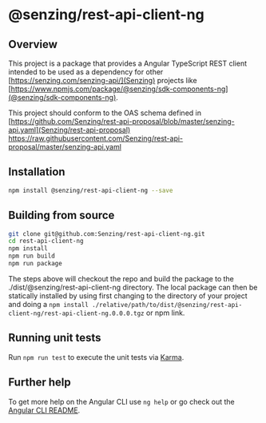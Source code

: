 # @senzing/rest-api-client-ng

## Overview
This project is a package that provides a Angular TypeScript REST client intended to be used as a dependency for other [https://senzing.com/senzing-api/](Senzing) projects like [https://www.npmjs.com/package/@senzing/sdk-components-ng](@senzing/sdk-components-ng).

This project should conform to the OAS schema defined in [https://github.com/Senzing/rest-api-proposal/blob/master/senzing-api.yaml](Senzing/rest-api-proposal)
https://raw.githubusercontent.com/Senzing/rest-api-proposal/master/senzing-api.yaml

## Installation
```bash
npm install @senzing/rest-api-client-ng --save
```

## Building from source

```bash
git clone git@github.com:Senzing/rest-api-client-ng.git
cd rest-api-client-ng
npm install
npm run build
npm run package
```

The steps above will checkout the repo and build the package to the ./dist/@senzing/rest-api-client-ng directory. The local package can then be statically installed by using first changing to the directory of your project and doing a `npm install ./relative/path/to/dist/@senzing/rest-api-client-ng/rest-api-client-ng.0.0.0.tgz` or npm link.

## Running unit tests

Run `npm run test` to execute the unit tests via [Karma](https://karma-runner.github.io).

## Further help

To get more help on the Angular CLI use `ng help` or go check out the [Angular CLI README](https://github.com/angular/angular-cli/blob/master/README.md).
